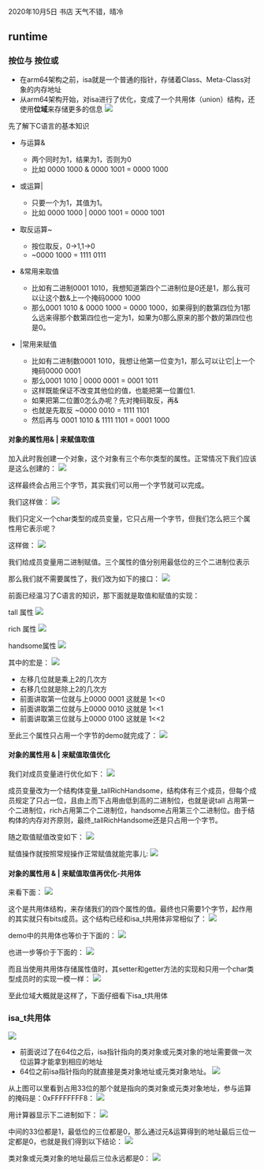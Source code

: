 2020年10月5日  书店 天气不错，晴冷

## runtime 

### 按位与 按位或 
* 在arm64架构之前，isa就是一个普通的指针，存储着Class、Meta-Class对象的内存地址
* 从arm64架构开始，对isa进行了优化，变成了一个共用体（union）结构，还使用**位域**来存储更多的信息
![](resource/08/01.png)

先了解下C语言的基本知识
* 与运算& 
	* 两个同时为1，结果为1，否则为0
	* 比如 0000 1000 & 0000 1001 = 0000 1000
* 或运算|
	* 只要一个为1，其值为1。
	* 比如 0000 1000 | 0000 1001 = 0000 1001

* 取反运算~
	* 按位取反，0->1,1->0
	* ~0000 1000 = 1111 0111

* &常用来取值
	* 比如有二进制0001 1010，我想知道第四个二进制位是0还是1，那么我可以让这个数&上一个掩码0000 1000
	* 那么0001 1010 & 0000 1000 = 0000 1000，如果得到的数第四位为1那么远来得那个数第四位也一定为1，如果为0那么原来的那个数的第四位也是0。

* |常用来赋值
	* 比如有二进制数0001 1010，我想让他第一位变为1，那么可以让它|上一个掩码0000 0001
	* 那么0001 1010 | 0000 0001 = 0001 1011 
	* 这样既能保证不改变其他位的值，也能把第一位置位1.
	* 如果把第二位置0怎么办呢？先对掩码取反，再&
	* 也就是先取反 ~0000 0010 = 1111 1101
	* 然后再与 0001 1010 & 1111 1101 = 0001 1000

#### 对象的属性用& | 来赋值取值
加入此时我创建一个对象，这个对象有三个布尔类型的属性。正常情况下我们应该是这么创建的：
![](resource/08/02.png)

这样最终会占用三个字节，其实我们可以用一个字节就可以完成。

我们这样做：
![](resource/08/03.png)

我们只定义一个char类型的成员变量，它只占用一个字节，但我们怎么把三个属性用它表示呢？

这样做：
![](resource/08/04.png)

我们给成员变量用二进制赋值。三个属性的值分别用最低位的三个二进制位表示

那么我们就不需要属性了，我们改为如下的接口：
![](resource/08/05.png)

前面已经温习了C语言的知识，那下面就是取值和赋值的实现：


tall 属性
![](resource/08/06.png)

rich 属性
![](resource/08/07.png)

handsome属性
![](resource/08/08.png)

其中的宏是：
![](resource/08/09.png)

* 左移几位就是乘上2的几次方
* 右移几位就是除上2的几次方
* 前面讲取第一位就与上0000 0001 这就是 1<<0
* 前面讲取第二位就与上0000 0010 这就是 1<<1
* 前面讲取第三位就与上0000 0100 这就是 1<<2

至此三个属性只占用一个字节的demo就完成了：
![](resource/08/10.png)

#### 对象的属性用 & | 来赋值取值优化
我们对成员变量进行优化如下：
![](resource/08/11.png)

成员变量改为一个结构体变量_tallRichHandsome，结构体有三个成员，但每个成员规定了只占一位，且由上而下占用由低到高的二进制位，也就是说tall 占用第一个二进制位，rich占用第二个二进制位，handsome占用第三个二进制位。由于结构体的内存对齐原则，最终_tallRichHandsome还是只占用一个字节。

随之取值赋值改变如下：
![](resource/08/12.png)

赋值操作就按照常规操作正常赋值就能完事儿:
![](resource/08/13.png)


#### 对象的属性用 & | 来赋值取值再优化-共用体
来看下面：
![](resource/08/14.png)

这个是共用体结构，来存储我们的四个属性的值。最终也只需要1个字节，起作用的其实就只有bits成员。这个结构已经和isa_t共用体非常相似了：
![](resource/08/01.png)

demo中的共用体也等价于下面的：
![](resource/08/15.png)

也进一步等价于下面的：
![](resource/08/16.png)

 而且当使用共用体存储属性值时，其setter和getter方法的实现和只用一个char类型成员时的实现一模一样：
 ![](resource/08/06.png)
 
 至此位域大概就是这样了，下面仔细看下isa_t共用体
 
 ### isa_t共用体
  ![](resource/08/18.png)
  
  * 前面说过了在64位之后，isa指针指向的类对象或元类对象的地址需要做一次位运算才能拿到相应的地址
  * 64位之前isa指针指向的就直接是类对象地址或元类对象地址。
  ![](resource/08/01.png)
  
  从上图可以里看到占用33位的那个就是指向的类对象或元类对象地址，参与运算的掩码是：0xFFFFFFFF8：
![](resource/08/19.png)
    
 用计算器显示下二进制如下：
 ![](resource/08/20.png)
 
 中间的33位都是1，最低位的三位都是0，那么通过元&运算得到的地址最后三位一定都是0，也就是我们得到以下结论：
![](resource/08/21.png)

类对象或元类对象的地址最后三位永远都是0：
![](resource/08/22.png)


  